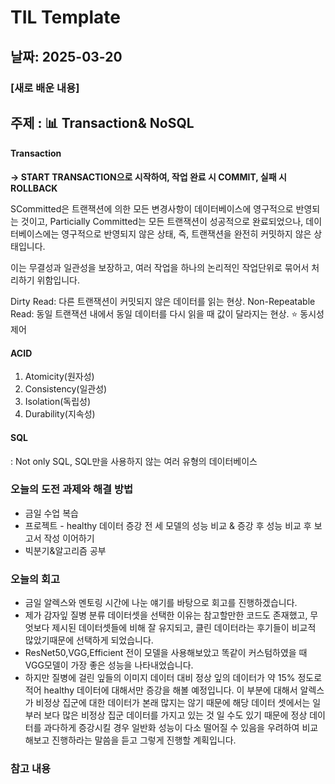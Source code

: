 # TIL Template

## 날짜: 2025-03-20

### [새로 배운 내용]
## 주제 : 📊  Transaction& NoSQL

#### Transaction


**→ START TRANSACTION으로 시작하여, 작업 완료 시 COMMIT, 실패 시 ROLLBACK**

SCommitted은 트랜잭션에 의한 모든 변경사항이 데이터베이스에 영구적으로 반영되는 것이고, Particially Committed는 모든 트랜잭션이 성공적으로 완료되었으나, 데이터베이스에는 영구적으로 반영되지 않은 상태, 즉, 트랜잭션을 완전히 커밋하지 않은 상태입니다.

이는 무결성과 일관성을 보장하고, 여러 작업을 하나의 논리적인 작업단위로 묶어서 처리하기 위함입니다. 

Dirty Read: 다른 트랜잭션이 커밋되지 않은 데이터를 읽는 현상.
Non-Repeatable Read: 동일 트랜잭션 내에서 동일 데이터를 다시 읽을 때 값이 달라지는 현상.
⭐️ 동시성 제어


#### ACID 
1. Atomicity(원자성)
2. Consistency(일관성)
3. Isolation(독립성)
4. Durability(지속성)

#### SQL
: Not only SQL, SQL만을 사용하지 않는 여러 유형의 데이터베이스

### 오늘의 도전 과제와 해결 방법
- 금일 수업 복습
- 프로젝트 - healthy 데이터 증강 전 세 모델의 성능 비교 & 증강 후 성능 비교 후 보고서 작성 이어하기
- 빅분기&알고리즘 공부

### 오늘의 회고
- 금일 알렉스와 멘토링 시간에 나눈 얘기를 바탕으로 회고를 진행하겠습니다.
- 제가 감자잎 질병 분류 데이터셋을 선택한 이유는 참고할만한 코드도 존재했고, 무엇보다 제시된 데이터셋들에 비해 잘 유지되고, 클린 데이터라는 후기들이 비교적 많았기때문에 선택하게 되었습니다.
- ResNet50,VGG,Efficient 전이 모델을 사용해보았고 똑같이 커스텀하였을 때 VGG모델이 가장 좋은 성능을 나타내었습니다. 
- 하지만 질병에 걸린 잎들의 이미지 데이터 대비 정상 잎의 데이터가 약 15% 정도로 적어 healthy 데이터에 대해서만 증강을 해볼 예정입니다. 이 부분에 대해서 알렉스가 비정상 집군에 대한 데이터가 본래 많지는 않기 때문에 해당 데이터 셋에서는 일부러 보다 많은 비정상 집군 데이터를 가지고 있는 것 일 수도 있기 때문에 정상 데이터를 과다하게 증강시킬 경우 일반화 성능이 다소 떨어질 수 있음을 우려하여 비교해보고 진행하라는 말씀을 듣고 그렇게 진행할 계획입니다. 

### 참고 내용
